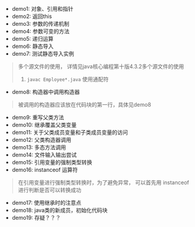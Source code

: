 
* demo1: 对象、引用和指针
* demo2: 返回this
* demo3: 参数的传递机制
* demo4: 参数可变的方法
* demo5: 递归运算
* demo6: 静态导入
* demo7: 测试静态导入实例
> 多个源文件的使用， 详情见java核心编程第十版4.3.2多个源文件的使用
> 1. `javac Employee*.java` 使用通配符
* demo8: 构造器中调用构造器
> 被调用的构造器应该放在代码块的第一行，具体见demo8
* demo9: 重写父类方法
* demo10: 继承覆盖父类变量
* demo11: 关于父类成员变量和子类成员变量的访问
* demo12: 父类构造器调用
* demo13: 多态方法调用
* demo14: 文件输入输出尝试
* demo15: 引用变量的强制类型转换
* demo16: instanceof 运算符
> 在引用变量进行强制类型转换时，为了避免异常， 可以首先用 instanceof 进行判断是否可以转换成功
* demo17: 使用继承时的注意点
* demo18: java类的新成员，初始化代码块
* demo19: 存疑？？？